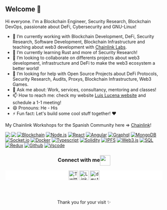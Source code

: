 ## Welcome 👋

Hi everyone. I'm a Blockchain Engineer, Security Research, Blockchain DevOps, passionate about DeFi, Cybersecurity and GNU-Linux!
- 🔭 I’m currently working with Blockchain Development, DeFi, Security Research, Software Development, Blockchain Infrastructure and teaching about web3 development with [Chainlink Labs](https://chain.link/).
- 🌱 I’m currently learning Rust and more of Security Research!
- 👯 I’m looking to collaborate on differents projects about web3 development, infrastructure and DeFi to make the web3 ecosystem a better world! 
- 🤔 I’m looking for help with Open Source Projects about DeFi Protocols, Security Research, Audits, Proxys, Blockchain Infrastructure, Web3 Games.
- 💬 Ask me about: Work, services, consultancy, mentoring and classes!
- 📫 How to reach me: check my website [Luis Lucena website](https://bio.link/luislucena) and schedule a 1-1 meeting!
- 😄 Pronouns: He - His
- ⚡ Fun fact: Let's build some cool stuff together! ❤️

My Chainlink Workshops for the Spanish Community here => [Chainlink](https://www.youtube.com/@chainlink)!

<a href="https://github.com/anuraghazra/github-readme-stats">
  <img align="left" src="https://github-readme-stats.vercel.app/api/top-langs/?username=luislucena16&hide=html,ruby,css,makefile,java,objective-c,shell,starlark,python,nix,scss,handlebars" />
</a>
<a href="https://github.com/anuraghazra/convoychat">
  <img align="left" src="https://github-readme-stats.vercel.app/api?username=luislucena16&show_icons=true&count_private=true" />
</a>

[![Blockchain](https://img.shields.io/badge/-Blockchain-black?style=for-the-badge&logo=bitcoin&logoColor=white)]()
[![Node.js](https://img.shields.io/badge/-Node.js-339933?style=for-the-badge&logo=Node.js&logoColor=white)]()
[![React](https://img.shields.io/badge/-React-black?style=for-the-badge&logo=react&logoColor=blue)]()
[![Angular](https://img.shields.io/badge/-Angular-d2082d?style=for-the-badge&logo=angular&logoColor=white)]()
[![Graphql](https://img.shields.io/badge/-Graph_QL-ff1493?style=for-the-badge&logo=graphql&logoColor=white)]()
[![MongoDB](https://img.shields.io/badge/-MongoDB-darkgreen?style=for-the-badge&logo=mongodb&logoColor=white)]()
[![Socket.io](https://img.shields.io/badge/-Socket.io-black?style=for-the-badge&logo=socket.io&logoColor=white)]()
[![Docker](https://img.shields.io/badge/-Docker-2496ed?style=for-the-badge&logo=docker&logoColor=white)]()
[![Typescript](https://img.shields.io/badge/-Typescript-007acc?style=for-the-badge&logo=typescript&logoColor=white)]()
[![Solidity](https://img.shields.io/badge/-Solidity-3c3c3d?style=for-the-badge&logo=ethereum&logoColor=white)]()
[![IPFS](https://img.shields.io/badge/-IPFS-23bbad?style=for-the-badge&logo=ipfs&logoColor=white)]()
[![Web3.js](https://img.shields.io/badge/-Web3.js-black?style=for-the-badge&logo=javascript&logoColor=)]()
[![SQL](https://img.shields.io/badge/-SQL-d2082d?style=for-the-badge&logo=mysql&logoColor=white)]()
[![Redux](https://img.shields.io/badge/-Redux-764abc?style=for-the-badge&logo=redux&logoColor=white)]()
[![Github](https://img.shields.io/badge/-GitHub-black?style=for-the-badge&logo=github&logoColor=white)]()
[![Vscode](https://img.shields.io/badge/-VSCode-007acc?style=for-the-badge&logo=visual-studio-code&logoColor=white)]()

<div align="center">
  <h3 align="center">Connect with me<img align="center" src="https://github.com/rajput2107/rajput2107/blob/master/Assets/Handshake.gif" height="33px" /></h3> 
</div>
<p align="center" style="background-color:white">
<a href="https://twitter.com/_luisald" target="blank"><img align="center" src="https://www.vectorlogo.zone/logos/twitter/twitter-tile.svg" alt="Twitter _luisald" height="30" width="30" /></a>
<a href="https://www.linkedin.com/in/luis-lucena-/" target="blank"><img align="center" src="https://www.vectorlogo.zone/logos/linkedin/linkedin-icon.svg" alt="LinkedIn Luis Lucena" height="30" width="30" /></a>
<a href="https://dev.to/luislucena16" target="blank"><img align="center" src="https://www.vectorlogo.zone/logos/devto/devto-icon.svg" alt="dev.to luislucena16" height="30" width="30" /></a>
</p>
 </a>
<br/>
<br/>
<div align="center">
  <p>Thank you for your visit ✨</p>
</div>
</p>
